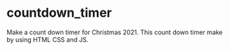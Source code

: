 # countdown_timer
Make a count down timer for Christmas 2021.
This count down timer make by using HTML CSS and JS.
